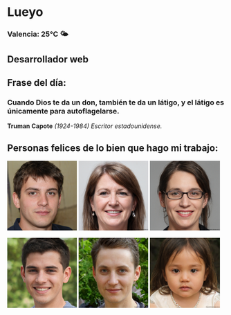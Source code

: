 # Lueyo
### Valencia:  25°C 🌤️
## Desarrollador web
## Frase del día:
<!-- START QUOTE -->
### Cuando Dios te da un don, también te da un látigo, y el látigo es únicamente para autoflagelarse.
**Truman Capote** *(1924-1984) Escritor estadounidense.*
<!-- END QUOTE -->






## Personas felices de lo bien que hago mi trabajo:

<p float="left">
  <img src="src/image_0.png" width="32%" />
  <img src="src/image_1.png" width="32%" /> 
  <img src="src/image_2.png" width="32%" />
</p>
<p float="left">
  <img src="src/image_3.png" width="32%" />
  <img src="src/image_4.png" width="32%" /> 
  <img src="src/image_5.png" width="32%" />
</p>
